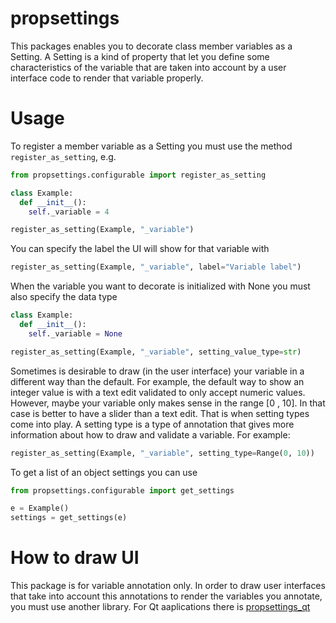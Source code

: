 # propsettings

This packages enables you to decorate class member variables as a Setting. A Setting is a kind of property that let you define some characteristics of the variable that are taken into account by a user interface code to render that variable properly.



# Usage
To register a member variable as a Setting you must use the method ```register_as_setting```, e.g.
```python
from propsettings.configurable import register_as_setting

class Example:
  def __init__():
    self._variable = 4

register_as_setting(Example, "_variable")
```

You can specify the label the UI will show for that variable with
```python
register_as_setting(Example, "_variable", label="Variable label")
```

When the variable you want to decorate is initialized with None you must also specify the data type
```python
class Example:
  def __init__():
    self._variable = None

register_as_setting(Example, "_variable", setting_value_type=str)
```

Sometimes is desirable to draw (in the user interface) your variable in a different way than the default. For example, the default way to show an integer value is with a text edit validated to only accept numeric values. However, maybe your variable only makes sense in the range [0 , 10]. In that case is better to have a slider than a text edit. That is when setting types come into play. A setting type is a type of annotation that gives more information about how to draw and validate a variable. For example:
```python
register_as_setting(Example, "_variable", setting_type=Range(0, 10))
```

To get a list of an object settings you can use
```python
from propsettings.configurable import get_settings

e = Example()
settings = get_settings(e)
```

# How to draw UI
This package is for variable annotation only. In order to draw user interfaces that take into account this annotations to render the variables you annotate, you must use another library. For Qt aaplications there is [propsettings_qt](https://github.com/mnicolas94/propsettings_qt)
